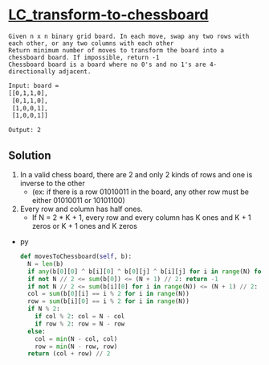# [LC_transform-to-chessboard](https://leetcode.com/problems/transform-to-chessboard)

```en
Given n x n binary grid board. In each move, swap any two rows with each other, or any two columns with each other
Return minimum number of moves to transform the board into a chessboard board. If impossible, return -1
Chessboard board is a board where no 0's and no 1's are 4-directionally adjacent.
```

```txt
Input: board =
[[0,1,1,0],
 [0,1,1,0],
 [1,0,0,1],
 [1,0,0,1]]

Output: 2
```

## Solution

1. In a valid chess board, there are 2 and only 2 kinds of rows and one is inverse to the other
    * (ex: if there is a row 01010011 in the board, any other row must be either 01010011 or 10101100)
1. Every row and column has half ones.
    * If N = 2 * K + 1, every row and every column has K ones and K + 1 zeros or K + 1 ones and K zeros

* py

  ```py
  def movesToChessboard(self, b):
    N = len(b)
    if any(b[0][0] ^ b[i][0] ^ b[0][j] ^ b[i][j] for i in range(N) for j in range(N)): return -1
    if not N // 2 <= sum(b[0]) <= (N + 1) // 2: return -1
    if not N // 2 <= sum(b[i][0] for i in range(N)) <= (N + 1) // 2: return -1
    col = sum(b[0][i] == i % 2 for i in range(N))
    row = sum(b[i][0] == i % 2 for i in range(N))
    if N % 2:
      if col % 2: col = N - col
      if row % 2: row = N - row
    else:
      col = min(N - col, col)
      row = min(N - row, row)
    return (col + row) // 2
  ```
